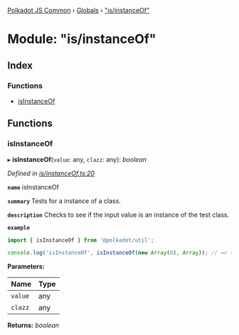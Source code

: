 [Polkadot JS Common](../README.md) › [Globals](../globals.md) › ["is/instanceOf"](_is_instanceof_.md)

# Module: "is/instanceOf"

## Index

### Functions

* [isInstanceOf](_is_instanceof_.md#isinstanceof)

## Functions

###  isInstanceOf

▸ **isInstanceOf**(`value`: any, `clazz`: any): *boolean*

*Defined in [is/instanceOf.ts:20](https://github.com/polkadot-js/common/blob/f68294c4/packages/util/src/is/instanceOf.ts#L20)*

**`name`** isInstanceOf

**`summary`** Tests for a instance of a class.

**`description`** 
Checks to see if the input value is an instance of the test class.

**`example`** 
<BR>

```javascript
import { isInstanceOf } from '@polkadot/util';

console.log('isInstanceOf', isInstanceOf(new Array(0), Array)); // => true
```

**Parameters:**

Name | Type |
------ | ------ |
`value` | any |
`clazz` | any |

**Returns:** *boolean*
